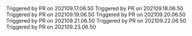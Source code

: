 Triggered by PR on 202109.17.06.50
Triggered by PR on 202109.18.06.50
Triggered by PR on 202109.19.06.50
Triggered by PR on 202109.20.06.50
Triggered by PR on 202109.21.06.50
Triggered by PR on 202109.22.06.50
Triggered by PR on 202109.23.06.50
